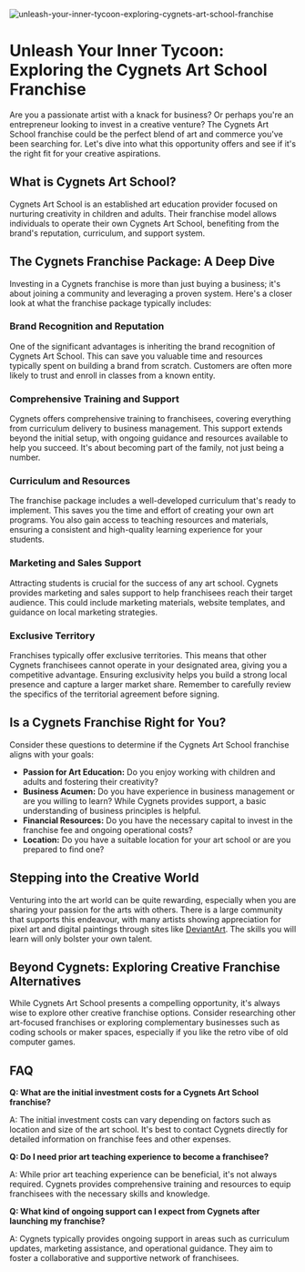 ![unleash-your-inner-tycoon-exploring-cygnets-art-school-franchise](https://images.pexels.com/photos/3826435/pexels-photo-3826435.jpeg?auto=compress&cs=tinysrgb&fit=crop&h=627&w=1200)

# Unleash Your Inner Tycoon: Exploring the Cygnets Art School Franchise

Are you a passionate artist with a knack for business? Or perhaps you're an entrepreneur looking to invest in a creative venture? The Cygnets Art School franchise could be the perfect blend of art and commerce you've been searching for. Let's dive into what this opportunity offers and see if it's the right fit for your creative aspirations.

## What is Cygnets Art School?

Cygnets Art School is an established art education provider focused on nurturing creativity in children and adults. Their franchise model allows individuals to operate their own Cygnets Art School, benefiting from the brand's reputation, curriculum, and support system.

## The Cygnets Franchise Package: A Deep Dive

Investing in a Cygnets franchise is more than just buying a business; it's about joining a community and leveraging a proven system. Here's a closer look at what the franchise package typically includes:

### Brand Recognition and Reputation

One of the significant advantages is inheriting the brand recognition of Cygnets Art School. This can save you valuable time and resources typically spent on building a brand from scratch. Customers are often more likely to trust and enroll in classes from a known entity.

### Comprehensive Training and Support

Cygnets offers comprehensive training to franchisees, covering everything from curriculum delivery to business management. This support extends beyond the initial setup, with ongoing guidance and resources available to help you succeed. It's about becoming part of the family, not just being a number.

### Curriculum and Resources

The franchise package includes a well-developed curriculum that's ready to implement. This saves you the time and effort of creating your own art programs. You also gain access to teaching resources and materials, ensuring a consistent and high-quality learning experience for your students.

### Marketing and Sales Support

Attracting students is crucial for the success of any art school. Cygnets provides marketing and sales support to help franchisees reach their target audience. This could include marketing materials, website templates, and guidance on local marketing strategies.

### Exclusive Territory

Franchises typically offer exclusive territories. This means that other Cygnets franchisees cannot operate in your designated area, giving you a competitive advantage. Ensuring exclusivity helps you build a strong local presence and capture a larger market share. Remember to carefully review the specifics of the territorial agreement before signing.

## Is a Cygnets Franchise Right for You?

Consider these questions to determine if the Cygnets Art School franchise aligns with your goals:

*   **Passion for Art Education:** Do you enjoy working with children and adults and fostering their creativity?
*   **Business Acumen:** Do you have experience in business management or are you willing to learn? While Cygnets provides support, a basic understanding of business principles is helpful.
*   **Financial Resources:** Do you have the necessary capital to invest in the franchise fee and ongoing operational costs?
*   **Location:** Do you have a suitable location for your art school or are you prepared to find one?


## Stepping into the Creative World

Venturing into the art world can be quite rewarding, especially when you are sharing your passion for the arts with others. There is a large community that supports this endeavour, with many artists showing appreciation for pixel art and digital paintings through sites like [DeviantArt](https://www.deviantart.com/). The skills you will learn will only bolster your own talent.

## Beyond Cygnets: Exploring Creative Franchise Alternatives

While Cygnets Art School presents a compelling opportunity, it's always wise to explore other creative franchise options. Consider researching other art-focused franchises or exploring complementary businesses such as coding schools or maker spaces, especially if you like the retro vibe of old computer games.

## FAQ

**Q: What are the initial investment costs for a Cygnets Art School franchise?**

A: The initial investment costs can vary depending on factors such as location and size of the art school. It's best to contact Cygnets directly for detailed information on franchise fees and other expenses.

**Q: Do I need prior art teaching experience to become a franchisee?**

A: While prior art teaching experience can be beneficial, it's not always required. Cygnets provides comprehensive training and resources to equip franchisees with the necessary skills and knowledge.

**Q: What kind of ongoing support can I expect from Cygnets after launching my franchise?**

A: Cygnets typically provides ongoing support in areas such as curriculum updates, marketing assistance, and operational guidance. They aim to foster a collaborative and supportive network of franchisees.
